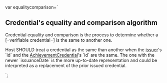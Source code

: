 var equalitycomparison=`

## Credential's equality and comparison algorithm

Credential equality and comparison is the process to determine whether a [=verifiable credential=]  is the same to another one.

Host SHOULD treat a credential as the same than another when the [issuer](#profile)'s \`id\` and the [AchievementCredential](#achievementcredential)'s \`id\` are the same. The one with the newer \`issuanceDate\` is the more up-to-date representation and could be interpreted as a replacement of the prior issued credential.

`;
